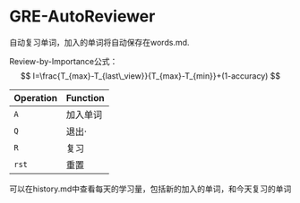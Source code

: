 # GRE-AutoReviewer

自动复习单词，加入的单词将自动保存在words.md. 

Review-by-Importance公式：
$$
I=\frac{T_{max}-T_{last\_view}}{T_{max}-T_{min}}+(1-accuracy)
$$
 

| Operation | Function |
| --------- | -------- |
| `A`       | 加入单词 |
| `Q`       | 退出·    |
| `R`       | 复习     |
| `rst`     | 重置     |

可以在history.md中查看每天的学习量，包括新的加入的单词，和今天复习的单词

